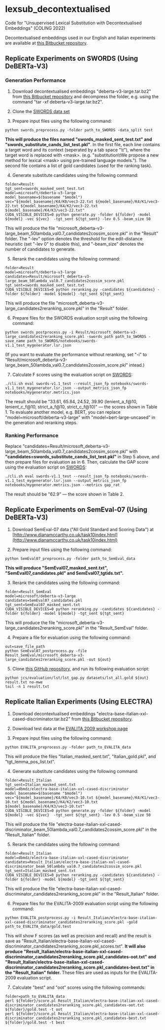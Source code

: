 # lexsub_decontextualised
Code for "Unsupervised Lexical Substitution with Decontextualised Embeddings" (COLING 2022)

Decontextualised embeddings used in our English and Italian experiments are available at [this Bitbucket repository](https://bitbucket.org/TakashiW/lexical_substitution/src/main).

## Replicate Experiments on SWORDS (Using DeBERTa-V3)
### Generation Performance

1. Download decontextualised embeddings "deberta-v3-large.tar.bz2" from [this Bitbucket repository](https://bitbucket.org/TakashiW/lexical_substitution/src/main) and decompress the folder, e.g. using the command "tar -xf deberta-v3-large.tar.bz2".

2. Clone the [SWORDS data set](https://github.com/p-lambda/swords)

3. Prepare input files using the following command:

```
python swords_preprocess.py -folder path_to_SWORDS -data_split test
```
**This will produce the files named "swords_masked_sent_test.txt" and "swords_substitute_cands_list_test.pkl"**. In the first file, each line contains a target word and its context (seperated by a tab space "\t"), where the target word is replaced with \<mask\>. (e.g. "substitution\tWe propose a new method for lexical \<mask\> using pre-trained language models."). The second file contains a list of gold candidates (used for the ranking task).


4. Generate substitute candidates using the following command:

```
folder=Result
tgt_sent=swords_masked_sent_test.txt
model=microsoft/deberta-v3-large
model_basename=$(basename "$model")
vec="${model_basename}/K4/K0/vec3-22.txt ${model_basename}/K4/K1/vec3-22.txt ${model_basename}/K4/K2/vec3-22.txt ${model_basename}/K4/K3/vec3-22.txt"
CUDA_VISIBLE_DEVICES=0 python generate.py -folder ${folder} -model ${model} -vec ${vec}  -tgt_sent ${tgt_sent} -lev 0.5 -beam_size 50
```
This will produce the file "microsoft_deberta-v3-large_beam_50lambda_val0.7_candidates2cossim_score.pkl" in the "Result" folder. The "-lev" option denotes the threshold for the edit-distance heuristic (set "-lev 0" to disable this), and "-beam_size" denotes the number of candidates to generate.

5. Rerank the candidates using the following command:

```
folder=Result
model=microsoft/deberta-v3-large
candidates=Result/microsoft_deberta-v3-large_beam_50lambda_val0.7_candidates2cossim_score.pkl
tgt_sent=swords_masked_sent_test.txt
CUDA_VISIBLE_DEVICES=0 python reranking.py -candidates ${candidates} -folder ${folder} -model ${model} -tgt_sent ${tgt_sent}
```
This will produce the file "microsoft_deberta-v3-large_candidates2reranking_score.pkl" in the "Result" folder. 

6. Prepare files for the SWORDS evaluation scrpit using the following command:

```
python swords_postprocess.py -i Result/microsoft_deberta-v3-large_candidates2reranking_score.pkl -swords_path path_to_SWORDS -save_name path_to_SWORDS/notebooks/swords-v1.1_test_mygenerator.lsr.json
```

(If you want to evaluate the performance without reranking, set "-i" to "Result/microsoft_deberta-v3-large_beam_50lambda_val0.7_candidates2cossim_score.pkl" intead.)

7. Calculate F scores using the evaluation script on [SWORDS](https://github.com/p-lambda/swords):

```
./cli.sh eval swords-v1.1_test --result_json_fp notebooks/swords-v1.1_test_mygenerator.lsr.json --output_metrics_json_fp notebooks/mygenerator.metrics.json
```

The result should be "33.61, 65.84, 24.52, 39.90 (lenient_a_f@10, lenient_c_f@10, strict_a_f@10, strict_c_f@10)" — the scores shown in Table 1. To evaluate another model, e.g. BERT, you can replace "model=microsoft/deberta-v3-large" with "model=bert-large-uncased" in the generation and reranking steps. 

### Ranking Performance

Replace "candidates=Result/microsoft_deberta-v3-large_beam_50lambda_val0.7_candidates2cossim_score.pkl" with **"candidates=swords_substitute_cands_list_test.pkl"** in Step 5 above, and then prepare files for evaluation as in 6. Then, calculate the GAP score using the evaluation script on [SWORDS](https://github.com/p-lambda/swords):

```
./cli.sh eval swords-v1.1_test --result_json_fp notebooks/swords-v1.1_test_mygenerator.lsr.json --output_metrics_json_fp notebooks/mygenerator.metrics.json --metrics gap_rat
```
The result should be "62.9" — the score shown in Table 2.

## Replicate Experiments on SemEval-07 (Using DeBERTa-V3)

1. Download SemEval-07 data ("All Gold Standard and Scoring Data") at [http://www.dianamccarthy.co.uk/task10index.html](http://www.dianamccarthy.co.uk/task10index.html)

2. Prepare input files using the following command:

```
python SemEval07_preprocess.py -folder path_to_SemEval_data
```
**This will produce "SemEval07_masked_sent.txt", "SemEval07_candidates.pkl" and SemEval07_tgtids.txt".**

3. Rerank the candidates using the following command:

```
folder=Result_SemEval
model=microsoft/deberta-v3-large
candidates=SemEval07_candidates.pkl
tgt_sent=SemEval07_masked_sent.txt
CUDA_VISIBLE_DEVICES=0 python reranking.py -candidates ${candidates} -folder ${folder} -model ${model} -tgt_sent ${tgt_sent}
```
This will produce the file "microsoft_deberta-v3-large_candidates2reranking_score.pkl" in the "Result_SemEval" folder. 

4. Prepare a file for evaluation using the following command:

```
out=save_file_path
python SemEval07_postprocess.py -file Result_SemEval/microsoft_deberta-v3-large_candidates2reranking_score.pkl -out ${out}
```

5. Clone [this GitHub repository](https://github.com/orenmel/lexsub), and run its following evaluation script:

```
python jcs/evaluation/lst/lst_gap.py datasets/lst_all.gold ${out} result.txt no-mwe
tail -n 1 result.txt
```

## Replicate Italian Experiments (Using ELECTRA)

1. Download decontextualised embeddings "electra-base-italian-xxl-cased-discriminator.tar.bz2" from [this Bitbucket repository](https://bitbucket.org/TakashiW/lexical_substitution/src/main).

2. Download test data at the [EVALITA 2009 workshop page](https://www.evalita.it/campaigns/evalita-2009/tasks/lexical-substitution/)

3. Prepare input files using the following command:
```
python EVALITA_preprocess.py -folder path_to_EVALITA_data 
```
This will produce the files "Italian_masked_sent.txt", "Italian_gold.pkl", and "tgt_lemma_pos_list.txt".

4. Generate substitute candidates using the following command:

```
folder=Result_Italian
tgt_sent=Italian_masked_sent.txt
model=dbmdz/electra-base-italian-xxl-cased-discriminator
model_basename=$(basename "$model")
vec="${model_basename}/K4/K0/vec3-10.txt ${model_basename}/K4/K1/vec3-10.txt ${model_basename}/K4/K2/vec3-10.txt ${model_basename}/K4/K3/vec3-10.txt"
CUDA_VISIBLE_DEVICES=0 python generate.py -folder ${folder} -model ${model} -vec ${vec}  -tgt_sent ${tgt_sent} -lev 0.5 -beam_size 50
```
This will produce the file "electra-base-italian-xxl-cased-discriminator_beam_50lambda_val0.7_candidates2cossim_score.pkl" in the "Result_Italian" folder. 

5. Rerank the candidates using the following command:

```
folder=Result_Italian
model=dbmdz/electra-base-italian-xxl-cased-discriminator
candidates=Result_Italian/electra-base-italian-xxl-cased-discriminator_beam_50lambda_val0.7_candidates2cossim_score.pkl
tgt_sent=Italian_masked_sent.txt
CUDA_VISIBLE_DEVICES=0 python reranking.py -candidates ${candidates} -folder ${folder} -model ${model} -tgt_sent ${tgt_sent}
```
This will produce the file "electra-base-italian-xxl-cased-discriminator_candidates2reranking_score.pkl" in the "Result_Italian" folder. 

6. Prepare files for the EVALITA-2009 evaluation script using the following command:

```
python EVALITA_postprocess.py -i Result_Italian/electra-base-italian-xxl-cased-discriminator_candidates2reranking_score.pkl -gold path_to_EVALITA_data/gold.test
```
This will show F scores (as well as precision and recall) and the result is save as "Result_Italian/electra-base-italian-xxl-cased-discriminator_candidates2reranking_score.pkl_scores.txt". **It will also produce "Result_Italian/electra-base-italian-xxl-cased-discriminator_candidates2reranking_score.pkl_candidates-oot.txt" and "Result_Italian/electra-base-italian-xxl-cased-discriminator_candidates2reranking_score.pkl_candidates-best.txt" in the "Result_Italian" folder.** These files are used as inputs for the EVALITA-2009 evaluation script.


7. Calculate "best" and "oot" scores using the following commands:
```
folder=path_to_EVALITA_data
perl ${folder}/score.pl Result_Italian/electra-base-italian-xxl-cased-discriminator_candidates2reranking_score.pkl_candidates-oot.txt ${folder}/gold.test -t oot
perl ${folder}/score.pl Result_Italian/electra-base-italian-xxl-cased-discriminator_candidates2reranking_score.pkl_candidates-best.txt ${folder}/gold.test -t best
```

